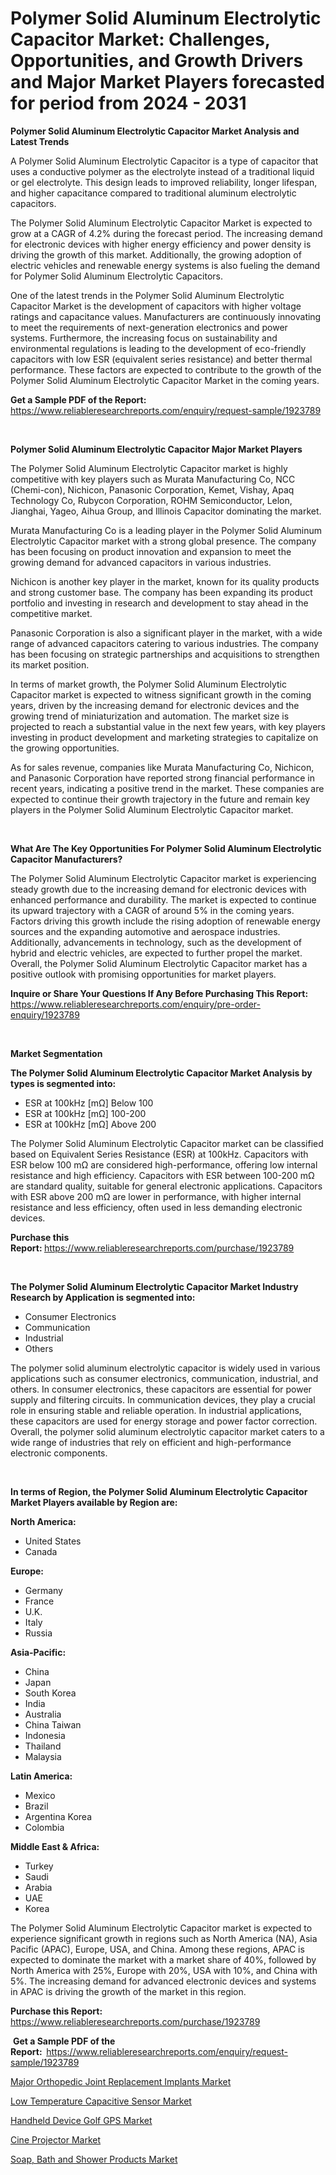 <p><h1>Polymer Solid Aluminum Electrolytic Capacitor Market: Challenges, Opportunities, and Growth Drivers and Major Market Players forecasted for period from 2024 - 2031</h1></p><p><strong>Polymer Solid Aluminum Electrolytic Capacitor Market Analysis and Latest Trends</strong></p>
<p><p>A Polymer Solid Aluminum Electrolytic Capacitor is a type of capacitor that uses a conductive polymer as the electrolyte instead of a traditional liquid or gel electrolyte. This design leads to improved reliability, longer lifespan, and higher capacitance compared to traditional aluminum electrolytic capacitors.</p><p>The Polymer Solid Aluminum Electrolytic Capacitor Market is expected to grow at a CAGR of 4.2% during the forecast period. The increasing demand for electronic devices with higher energy efficiency and power density is driving the growth of this market. Additionally, the growing adoption of electric vehicles and renewable energy systems is also fueling the demand for Polymer Solid Aluminum Electrolytic Capacitors.</p><p>One of the latest trends in the Polymer Solid Aluminum Electrolytic Capacitor Market is the development of capacitors with higher voltage ratings and capacitance values. Manufacturers are continuously innovating to meet the requirements of next-generation electronics and power systems. Furthermore, the increasing focus on sustainability and environmental regulations is leading to the development of eco-friendly capacitors with low ESR (equivalent series resistance) and better thermal performance. These factors are expected to contribute to the growth of the Polymer Solid Aluminum Electrolytic Capacitor Market in the coming years.</p></p>
<p><strong>Get a Sample PDF of the Report:&nbsp;</strong> <a href="https://www.reliableresearchreports.com/enquiry/request-sample/1923789">https://www.reliableresearchreports.com/enquiry/request-sample/1923789</a></p>
<p>&nbsp;</p>
<p><strong>Polymer Solid Aluminum Electrolytic Capacitor Major Market Players</strong></p>
<p><p>The Polymer Solid Aluminum Electrolytic Capacitor market is highly competitive with key players such as Murata Manufacturing Co, NCC (Chemi-con), Nichicon, Panasonic Corporation, Kemet, Vishay, Apaq Technology Co, Rubycon Corporation, ROHM Semiconductor, Lelon, Jianghai, Yageo, Aihua Group, and Illinois Capacitor dominating the market.</p><p>Murata Manufacturing Co is a leading player in the Polymer Solid Aluminum Electrolytic Capacitor market with a strong global presence. The company has been focusing on product innovation and expansion to meet the growing demand for advanced capacitors in various industries.</p><p>Nichicon is another key player in the market, known for its quality products and strong customer base. The company has been expanding its product portfolio and investing in research and development to stay ahead in the competitive market.</p><p>Panasonic Corporation is also a significant player in the market, with a wide range of advanced capacitors catering to various industries. The company has been focusing on strategic partnerships and acquisitions to strengthen its market position.</p><p>In terms of market growth, the Polymer Solid Aluminum Electrolytic Capacitor market is expected to witness significant growth in the coming years, driven by the increasing demand for electronic devices and the growing trend of miniaturization and automation. The market size is projected to reach a substantial value in the next few years, with key players investing in product development and marketing strategies to capitalize on the growing opportunities.</p><p>As for sales revenue, companies like Murata Manufacturing Co, Nichicon, and Panasonic Corporation have reported strong financial performance in recent years, indicating a positive trend in the market. These companies are expected to continue their growth trajectory in the future and remain key players in the Polymer Solid Aluminum Electrolytic Capacitor market.</p></p>
<p>&nbsp;</p>
<p><strong>What Are The Key Opportunities For Polymer Solid Aluminum Electrolytic Capacitor Manufacturers?</strong></p>
<p><p>The Polymer Solid Aluminum Electrolytic Capacitor market is experiencing steady growth due to the increasing demand for electronic devices with enhanced performance and durability. The market is expected to continue its upward trajectory with a CAGR of around 5% in the coming years. Factors driving this growth include the rising adoption of renewable energy sources and the expanding automotive and aerospace industries. Additionally, advancements in technology, such as the development of hybrid and electric vehicles, are expected to further propel the market. Overall, the Polymer Solid Aluminum Electrolytic Capacitor market has a positive outlook with promising opportunities for market players.</p></p>
<p><strong>Inquire or Share Your Questions If Any Before Purchasing This Report:</strong> <a href="https://www.reliableresearchreports.com/enquiry/pre-order-enquiry/1923789">https://www.reliableresearchreports.com/enquiry/pre-order-enquiry/1923789</a></p>
<p>&nbsp;</p>
<p><strong>Market Segmentation</strong></p>
<p><strong>The Polymer Solid Aluminum Electrolytic Capacitor Market Analysis by types is segmented into:</strong></p>
<p><ul><li>ESR at 100kHz [mΩ] Below 100</li><li>ESR at 100kHz [mΩ] 100-200</li><li>ESR at 100kHz [mΩ] Above 200</li></ul></p>
<p><p>The Polymer Solid Aluminum Electrolytic Capacitor market can be classified based on Equivalent Series Resistance (ESR) at 100kHz. Capacitors with ESR below 100 mΩ are considered high-performance, offering low internal resistance and high efficiency. Capacitors with ESR between 100-200 mΩ are standard quality, suitable for general electronic applications. Capacitors with ESR above 200 mΩ are lower in performance, with higher internal resistance and less efficiency, often used in less demanding electronic devices.</p></p>
<p><strong>Purchase this Report:&nbsp;</strong><a href="https://www.reliableresearchreports.com/purchase/1923789">https://www.reliableresearchreports.com/purchase/1923789</a></p>
<p>&nbsp;</p>
<p><strong>The Polymer Solid Aluminum Electrolytic Capacitor Market Industry Research by Application is segmented into:</strong></p>
<p><ul><li>Consumer Electronics</li><li>Communication</li><li>Industrial</li><li>Others</li></ul></p>
<p><p>The polymer solid aluminum electrolytic capacitor is widely used in various applications such as consumer electronics, communication, industrial, and others. In consumer electronics, these capacitors are essential for power supply and filtering circuits. In communication devices, they play a crucial role in ensuring stable and reliable operation. In industrial applications, these capacitors are used for energy storage and power factor correction. Overall, the polymer solid aluminum electrolytic capacitor market caters to a wide range of industries that rely on efficient and high-performance electronic components.</p></p>
<p>&nbsp;</p>
<p><strong>In terms of Region, the Polymer Solid Aluminum Electrolytic Capacitor Market Players available by Region are:</strong></p>
<p>
    <p> <strong> North America: </strong>
        <ul>
            <li>United States</li>
            <li>Canada</li>
        </ul>
        </p> 
    <p> <strong> Europe: </strong>
        <ul>
            <li>Germany</li>
            <li>France</li>
            <li>U.K.</li>
            <li>Italy</li>
            <li>Russia</li>
        </ul>
        </p> 
    <p> <strong> Asia-Pacific: </strong>
        <ul>
            <li>China</li>
            <li>Japan</li>
            <li>South Korea</li>
            <li>India</li>
            <li>Australia</li>
            <li>China Taiwan</li>
            <li>Indonesia</li>
            <li>Thailand</li>
            <li>Malaysia</li>
        </ul>
        </p> 
    <p> <strong> Latin America: </strong>
        <ul>
            <li>Mexico</li>
            <li>Brazil</li>
            <li>Argentina Korea</li>
            <li>Colombia</li>
        </ul>
        </p> 
    <p> <strong> Middle East & Africa: </strong>
        <ul>
            <li>Turkey</li>
            <li>Saudi</li>
            <li>Arabia</li>
            <li>UAE</li>
            <li>Korea</li>
        </ul>
    </p>
    </p>
<p><p>The Polymer Solid Aluminum Electrolytic Capacitor market is expected to experience significant growth in regions such as North America (NA), Asia Pacific (APAC), Europe, USA, and China. Among these regions, APAC is expected to dominate the market with a market share of 40%, followed by North America with 25%, Europe with 20%, USA with 10%, and China with 5%. The increasing demand for advanced electronic devices and systems in APAC is driving the growth of the market in this region.</p></p>
<p><strong>Purchase this Report: </strong><a href="https://www.reliableresearchreports.com/purchase/1923789">https://www.reliableresearchreports.com/purchase/1923789</a></p>
<p>&nbsp;<strong>Get a Sample PDF of the Report:&nbsp;&nbsp;</strong><a href="https://www.reliableresearchreports.com/enquiry/request-sample/1923789">https://www.reliableresearchreports.com/enquiry/request-sample/1923789</a></p>
<p><strong></strong></p>
<p><p><a href="https://florentine-yuzu-f42.notion.site/Major-Orthopedic-Joint-Replacement-Implants-Market-A-Comprehensive-Report-of-its-Market-Share-Gro-5c53104c2cd4496b920c1e97f8eee9b1">Major Orthopedic Joint Replacement Implants Market</a></p><p><a href="https://github.com/beatblasta/Market-Research-Report-List-2/blob/main/low-temperature-capacitive-sensor-market.md">Low Temperature Capacitive Sensor Market</a></p><p><a href="https://github.com/angelajermaine/Market-Research-Report-List-2/blob/main/handheld-device-golf-gps-market.md">Handheld Device Golf GPS Market</a></p><p><a href="https://view.publitas.com/reportprime-1/cine-projector-market-size-focuses-on-market-dynamics-in-depth-analysis-and-future-projections-of-its-market-forecasted-for-period-from-2024-to-2031/">Cine Projector Market</a></p><p><a href="https://changeable-paste-463.notion.site/Global-Soap-Bath-and-Shower-Products-Market-Size-and-Market-Trends-Insights-and-Projections-from-2-18ba9b4280814d838da3728014afe3f2">Soap, Bath and Shower Products Market</a></p></p>